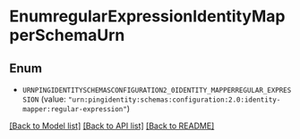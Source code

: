 # EnumregularExpressionIdentityMapperSchemaUrn

## Enum


* `URNPINGIDENTITYSCHEMASCONFIGURATION2_0IDENTITY_MAPPERREGULAR_EXPRESSION` (value: `"urn:pingidentity:schemas:configuration:2.0:identity-mapper:regular-expression"`)


[[Back to Model list]](../README.md#documentation-for-models) [[Back to API list]](../README.md#documentation-for-api-endpoints) [[Back to README]](../README.md)


